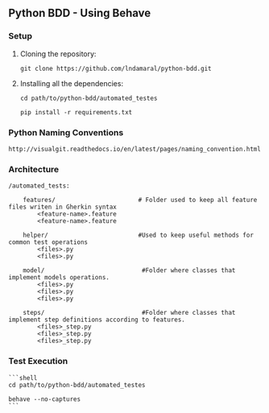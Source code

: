 ## Python BDD - Using Behave

### Setup

 1. Cloning the repository:

    ```shell
    git clone https://github.com/lndamaral/python-bdd.git
    ```

2. Installing all the dependencies:

    ```shell
    cd path/to/python-bdd/automated_testes

    pip install -r requirements.txt
    ```

### Python Naming Conventions

    http://visualgit.readthedocs.io/en/latest/pages/naming_convention.html

### Architecture

    /automated_tests:

        features/                       # Folder used to keep all feature files writen in Gherkin syntax
            <feature-name>.feature          
            <feature-name>.feature          

        helper/                         #Used to keep useful methods for common test operations
            <files>.py            
            <files>.py            

        model/                           #Folder where classes that implement models operations.
            <files>.py 
            <files>.py 
            <files>.py 

        steps/                           #Folder where classes that implement step definitions according to features.
            <files>_step.py
            <files>_step.py
            <files>_step.py

### Test Execution

    ```shell
    cd path/to/python-bdd/automated_testes

    behave --no-captures
    ```

